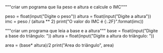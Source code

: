 """criar um pograma que lia peso e altura
e calcule o IMC"""

peso = float(input("Digite o peso"))
altura = float(input("Digite a altura"))
imc = peso / (altura ** 2)
print("O valor do IMC é {:.2F}".format(imc))

"""criar um programa que leia a base e a altura"""
base = float(input("Digite a base do triângulo: "))
altura = float(input("Digite a altura do triângulo: "))

area = (base* altura)/2
print("Area do triângulo", area)
